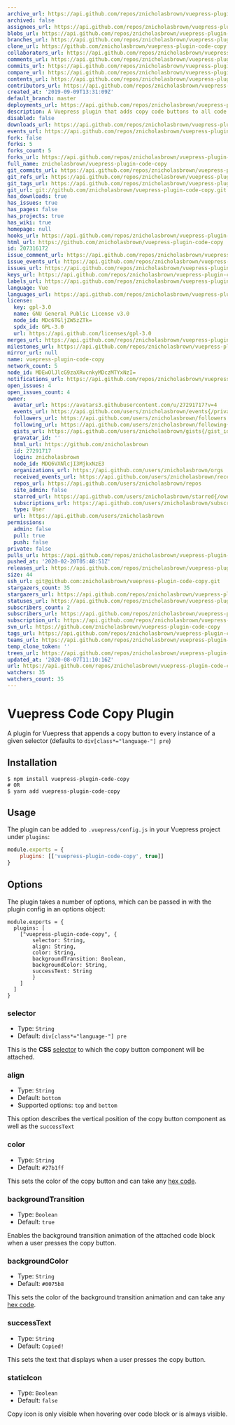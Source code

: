 ```yaml
---
archive_url: https://api.github.com/repos/znicholasbrown/vuepress-plugin-code-copy/{archive_format}{/ref}
archived: false
assignees_url: https://api.github.com/repos/znicholasbrown/vuepress-plugin-code-copy/assignees{/user}
blobs_url: https://api.github.com/repos/znicholasbrown/vuepress-plugin-code-copy/git/blobs{/sha}
branches_url: https://api.github.com/repos/znicholasbrown/vuepress-plugin-code-copy/branches{/branch}
clone_url: https://github.com/znicholasbrown/vuepress-plugin-code-copy.git
collaborators_url: https://api.github.com/repos/znicholasbrown/vuepress-plugin-code-copy/collaborators{/collaborator}
comments_url: https://api.github.com/repos/znicholasbrown/vuepress-plugin-code-copy/comments{/number}
commits_url: https://api.github.com/repos/znicholasbrown/vuepress-plugin-code-copy/commits{/sha}
compare_url: https://api.github.com/repos/znicholasbrown/vuepress-plugin-code-copy/compare/{base}...{head}
contents_url: https://api.github.com/repos/znicholasbrown/vuepress-plugin-code-copy/contents/{+path}
contributors_url: https://api.github.com/repos/znicholasbrown/vuepress-plugin-code-copy/contributors
created_at: '2019-09-09T13:31:09Z'
default_branch: master
deployments_url: https://api.github.com/repos/znicholasbrown/vuepress-plugin-code-copy/deployments
description: A Vuepress plugin that adds copy code buttons to all code blocks.
disabled: false
downloads_url: https://api.github.com/repos/znicholasbrown/vuepress-plugin-code-copy/downloads
events_url: https://api.github.com/repos/znicholasbrown/vuepress-plugin-code-copy/events
fork: false
forks: 5
forks_count: 5
forks_url: https://api.github.com/repos/znicholasbrown/vuepress-plugin-code-copy/forks
full_name: znicholasbrown/vuepress-plugin-code-copy
git_commits_url: https://api.github.com/repos/znicholasbrown/vuepress-plugin-code-copy/git/commits{/sha}
git_refs_url: https://api.github.com/repos/znicholasbrown/vuepress-plugin-code-copy/git/refs{/sha}
git_tags_url: https://api.github.com/repos/znicholasbrown/vuepress-plugin-code-copy/git/tags{/sha}
git_url: git://github.com/znicholasbrown/vuepress-plugin-code-copy.git
has_downloads: true
has_issues: true
has_pages: false
has_projects: true
has_wiki: true
homepage: null
hooks_url: https://api.github.com/repos/znicholasbrown/vuepress-plugin-code-copy/hooks
html_url: https://github.com/znicholasbrown/vuepress-plugin-code-copy
id: 207316172
issue_comment_url: https://api.github.com/repos/znicholasbrown/vuepress-plugin-code-copy/issues/comments{/number}
issue_events_url: https://api.github.com/repos/znicholasbrown/vuepress-plugin-code-copy/issues/events{/number}
issues_url: https://api.github.com/repos/znicholasbrown/vuepress-plugin-code-copy/issues{/number}
keys_url: https://api.github.com/repos/znicholasbrown/vuepress-plugin-code-copy/keys{/key_id}
labels_url: https://api.github.com/repos/znicholasbrown/vuepress-plugin-code-copy/labels{/name}
language: Vue
languages_url: https://api.github.com/repos/znicholasbrown/vuepress-plugin-code-copy/languages
license:
  key: gpl-3.0
  name: GNU General Public License v3.0
  node_id: MDc6TGljZW5zZTk=
  spdx_id: GPL-3.0
  url: https://api.github.com/licenses/gpl-3.0
merges_url: https://api.github.com/repos/znicholasbrown/vuepress-plugin-code-copy/merges
milestones_url: https://api.github.com/repos/znicholasbrown/vuepress-plugin-code-copy/milestones{/number}
mirror_url: null
name: vuepress-plugin-code-copy
network_count: 5
node_id: MDEwOlJlcG9zaXRvcnkyMDczMTYxNzI=
notifications_url: https://api.github.com/repos/znicholasbrown/vuepress-plugin-code-copy/notifications{?since,all,participating}
open_issues: 4
open_issues_count: 4
owner:
  avatar_url: https://avatars3.githubusercontent.com/u/27291717?v=4
  events_url: https://api.github.com/users/znicholasbrown/events{/privacy}
  followers_url: https://api.github.com/users/znicholasbrown/followers
  following_url: https://api.github.com/users/znicholasbrown/following{/other_user}
  gists_url: https://api.github.com/users/znicholasbrown/gists{/gist_id}
  gravatar_id: ''
  html_url: https://github.com/znicholasbrown
  id: 27291717
  login: znicholasbrown
  node_id: MDQ6VXNlcjI3MjkxNzE3
  organizations_url: https://api.github.com/users/znicholasbrown/orgs
  received_events_url: https://api.github.com/users/znicholasbrown/received_events
  repos_url: https://api.github.com/users/znicholasbrown/repos
  site_admin: false
  starred_url: https://api.github.com/users/znicholasbrown/starred{/owner}{/repo}
  subscriptions_url: https://api.github.com/users/znicholasbrown/subscriptions
  type: User
  url: https://api.github.com/users/znicholasbrown
permissions:
  admin: false
  pull: true
  push: false
private: false
pulls_url: https://api.github.com/repos/znicholasbrown/vuepress-plugin-code-copy/pulls{/number}
pushed_at: '2020-02-20T05:48:51Z'
releases_url: https://api.github.com/repos/znicholasbrown/vuepress-plugin-code-copy/releases{/id}
size: 44
ssh_url: git@github.com:znicholasbrown/vuepress-plugin-code-copy.git
stargazers_count: 35
stargazers_url: https://api.github.com/repos/znicholasbrown/vuepress-plugin-code-copy/stargazers
statuses_url: https://api.github.com/repos/znicholasbrown/vuepress-plugin-code-copy/statuses/{sha}
subscribers_count: 2
subscribers_url: https://api.github.com/repos/znicholasbrown/vuepress-plugin-code-copy/subscribers
subscription_url: https://api.github.com/repos/znicholasbrown/vuepress-plugin-code-copy/subscription
svn_url: https://github.com/znicholasbrown/vuepress-plugin-code-copy
tags_url: https://api.github.com/repos/znicholasbrown/vuepress-plugin-code-copy/tags
teams_url: https://api.github.com/repos/znicholasbrown/vuepress-plugin-code-copy/teams
temp_clone_token: ''
trees_url: https://api.github.com/repos/znicholasbrown/vuepress-plugin-code-copy/git/trees{/sha}
updated_at: '2020-08-07T11:10:16Z'
url: https://api.github.com/repos/znicholasbrown/vuepress-plugin-code-copy
watchers: 35
watchers_count: 35
---
```


# Vuepress Code Copy Plugin

A plugin for Vuepress that appends a copy button to every instance of a given selector (defaults to `div[class*="language-"] pre`)

## Installation

```
$ npm install vuepress-plugin-code-copy
# OR
$ yarn add vuepress-plugin-code-copy
```

## Usage

The plugin can be added to `.vuepress/config.js` in your Vuepress project under `plugins`:

```javascript
module.exports = {
    plugins: [['vuepress-plugin-code-copy', true]]
}
```

## Options

The plugin takes a number of options, which can be passed in with the plugin config in an options object:

```
module.exports = {
  plugins: [
    ["vuepress-plugin-code-copy", {
        selector: String,
        align: String,
        color: String,
        backgroundTransition: Boolean,
        backgroundColor: String,
        successText: String
        }
    ]
  ]
}
```

### selector

-   Type: `String`
-   Default: `div[class*="language-"] pre`

This is the **CSS** [selector](https://developer.mozilla.org/en-US/docs/Web/CSS/CSS_Selectors) to which the copy button component will be attached.

### align

-   Type: `String`
-   Default: `bottom`
-   Supported options: `top` and `bottom`

This option describes the vertical position of the copy button component as well as the `successText`

### color

-   Type: `String`
-   Default: `#27b1ff`

This sets the color of the copy button and can take any [hex code](https://htmlcolorcodes.com/).

### backgroundTransition

-   Type: `Boolean`
-   Default: `true`

Enables the background transition animation of the attached code block when a user presses the copy button.

### backgroundColor

-   Type: `String`
-   Default: `#0075b8`

This sets the color of the background transition animation and can take any [hex code](https://htmlcolorcodes.com/).

### successText

-   Type: `String`
-   Default: `Copied!`

This sets the text that displays when a user presses the copy button.

### staticIcon

-   Type: `Boolean`
-   Default: `false`

Copy icon is only visible when hovering over code block or is always visible. 